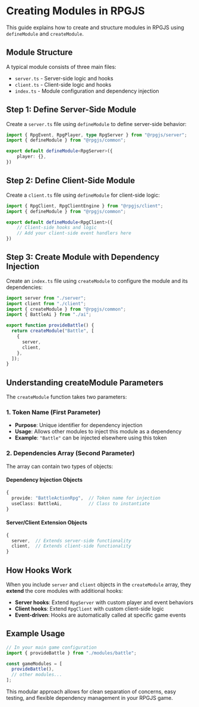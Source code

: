 # Creating Modules in RPGJS

This guide explains how to create and structure modules in RPGJS using `defineModule` and `createModule`.

## Module Structure

A typical module consists of three main files:
- `server.ts` - Server-side logic and hooks
- `client.ts` - Client-side logic and hooks  
- `index.ts` - Module configuration and dependency injection

## Step 1: Define Server-Side Module

Create a `server.ts` file using `defineModule` to define server-side behavior:

```typescript
import { RpgEvent, RpgPlayer, type RpgServer } from "@rpgjs/server";
import { defineModule } from "@rpgjs/common";

export default defineModule<RpgServer>({
    player: {},
})
```

## Step 2: Define Client-Side Module

Create a `client.ts` file using `defineModule` for client-side logic:

```typescript
import { RpgClient, RpgClientEngine } from "@rpgjs/client";
import { defineModule } from "@rpgjs/common";

export default defineModule<RpgClient>({
    // Client-side hooks and logic
    // Add your client-side event handlers here
})
```

## Step 3: Create Module with Dependency Injection

Create an `index.ts` file using `createModule` to configure the module and its dependencies:

```typescript
import server from "./server";
import client from "./client";
import { createModule } from "@rpgjs/common";
import { BattleAi } from "./ai";

export function provideBattle() {
  return createModule("Battle", [
    {
      server,
      client,
    },
  ]);
}
```

## Understanding createModule Parameters

The `createModule` function takes two parameters:

### 1. Token Name (First Parameter)
- **Purpose**: Unique identifier for dependency injection
- **Usage**: Allows other modules to inject this module as a dependency
- **Example**: `"Battle"` can be injected elsewhere using this token

### 2. Dependencies Array (Second Parameter)
The array can contain two types of objects:

#### Dependency Injection Objects
```typescript
{
  provide: "BattleActionRpg",  // Token name for injection
  useClass: BattleAi,          // Class to instantiate
}
```

#### Server/Client Extension Objects
```typescript
{
  server,  // Extends server-side functionality
  client,  // Extends client-side functionality
}
```

## How Hooks Work

When you include `server` and `client` objects in the `createModule` array, they **extend** the core modules with additional hooks:

- **Server hooks**: Extend `RpgServer` with custom player and event behaviors
- **Client hooks**: Extend `RpgClient` with custom client-side logic
- **Event-driven**: Hooks are automatically called at specific game events

## Example Usage

```typescript
// In your main game configuration
import { provideBattle } from "./modules/battle";

const gameModules = [
  provideBattle(),
  // other modules...
];
```

This modular approach allows for clean separation of concerns, easy testing, and flexible dependency management in your RPGJS game.
